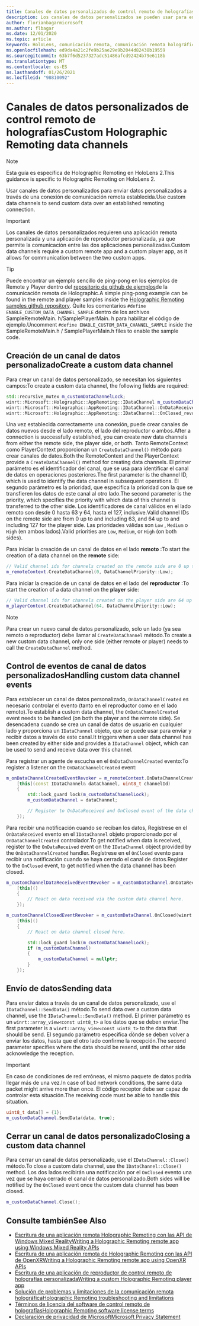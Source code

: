 ```yaml
---
title: Canales de datos personalizados de control remoto de holografías
description: Los canales de datos personalizados se pueden usar para enviar datos de usuario a través de la conexión de Holographic Remoting ya establecida.
author: florianbagarmicrosoft
ms.author: flbagar
ms.date: 12/01/2020
ms.topic: article
keywords: HoloLens, comunicación remota, comunicación remota holográfica, auriculares de realidad mixta, auriculares de realidad mixta de Windows, auriculares de realidad virtual, canales de datos
ms.openlocfilehash: ed9da4a21c2fe9b25ae29e9b2044d82438b19559
ms.sourcegitcommit: 63b7f6d5237327adc51486afcd92424b79e6118b
ms.translationtype: MT
ms.contentlocale: es-ES
ms.lasthandoff: 01/26/2021
ms.locfileid: "98810092"
---
```

# <a name="custom-holographic-remoting-data-channels"></a><span data-ttu-id="14928-104">Canales de datos personalizados de control remoto de holografías</span><span class="sxs-lookup"><span data-stu-id="14928-104">Custom Holographic Remoting data channels</span></span>

>[!NOTE]
><span data-ttu-id="14928-105">Esta guía es específica de Holographic Remoting en HoloLens 2.</span><span class="sxs-lookup"><span data-stu-id="14928-105">This guidance is specific to Holographic Remoting on HoloLens 2.</span></span>

<span data-ttu-id="14928-106">Usar canales de datos personalizados para enviar datos personalizados a través de una conexión de comunicación remota establecida.</span><span class="sxs-lookup"><span data-stu-id="14928-106">Use custom data channels to send custom data over an established remoting connection.</span></span>

>[!IMPORTANT]
><span data-ttu-id="14928-107">Los canales de datos personalizados requieren una aplicación remota personalizada y una aplicación de reproductor personalizada, ya que permite la comunicación entre las dos aplicaciones personalizadas.</span><span class="sxs-lookup"><span data-stu-id="14928-107">Custom data channels require a custom remote app and a custom player app, as it allows for communication between the two custom apps.</span></span>

>[!TIP]
><span data-ttu-id="14928-108">Puede encontrar un ejemplo sencillo de ping-pong en los ejemplos de Remote y Player dentro del [repositorio de github de ejemplos](https://github.com/microsoft/MixedReality-HolographicRemoting-Samples)de la comunicación remota de Holographic.</span><span class="sxs-lookup"><span data-stu-id="14928-108">A simple ping-pong example can be found in the remote and player samples inside the [Holographic Remoting samples github repository](https://github.com/microsoft/MixedReality-HolographicRemoting-Samples).</span></span> <span data-ttu-id="14928-109">Quite los comentarios ```#define ENABLE_CUSTOM_DATA_CHANNEL_SAMPLE``` dentro de los archivos SampleRemoteMain. h/SamplePlayerMain. h para habilitar el código de ejemplo.</span><span class="sxs-lookup"><span data-stu-id="14928-109">Uncomment ```#define ENABLE_CUSTOM_DATA_CHANNEL_SAMPLE``` inside the SampleRemoteMain.h / SamplePlayerMain.h files to enable the sample code.</span></span>


## <a name="create-a-custom-data-channel"></a><span data-ttu-id="14928-110">Creación de un canal de datos personalizado</span><span class="sxs-lookup"><span data-stu-id="14928-110">Create a custom data channel</span></span>


<span data-ttu-id="14928-111">Para crear un canal de datos personalizado, se necesitan los siguientes campos:</span><span class="sxs-lookup"><span data-stu-id="14928-111">To create a custom data channel, the following fields are required:</span></span>
```cpp
std::recursive_mutex m_customDataChannelLock;
winrt::Microsoft::Holographic::AppRemoting::IDataChannel m_customDataChannel = nullptr;
winrt::Microsoft::Holographic::AppRemoting::IDataChannel::OnDataReceived_revoker m_customChannelDataReceivedEventRevoker;
winrt::Microsoft::Holographic::AppRemoting::IDataChannel::OnClosed_revoker m_customChannelClosedEventRevoker;
```

<span data-ttu-id="14928-112">Una vez establecida correctamente una conexión, puede crear canales de datos nuevos desde el lado remoto, el lado del reproductor o ambos.</span><span class="sxs-lookup"><span data-stu-id="14928-112">After a connection is successfully established, you can create new data channels from either the remote side, the player side, or both.</span></span> <span data-ttu-id="14928-113">Tanto RemoteContext como PlayerContext proporcionan un ```CreateDataChannel()``` método para crear canales de datos.</span><span class="sxs-lookup"><span data-stu-id="14928-113">Both the RemoteContext and the PlayerContext provide a ```CreateDataChannel()``` method for creating data channels.</span></span> <span data-ttu-id="14928-114">El primer parámetro es el identificador del canal, que se usa para identificar el canal de datos en operaciones posteriores.</span><span class="sxs-lookup"><span data-stu-id="14928-114">The first parameter is the channel ID, which is used to identify the data channel in subsequent operations.</span></span> <span data-ttu-id="14928-115">El segundo parámetro es la prioridad, que especifica la prioridad con la que se transfieren los datos de este canal al otro lado.</span><span class="sxs-lookup"><span data-stu-id="14928-115">The second parameter is the priority, which specifies the priority with which data of this channel is transferred to the other side.</span></span> <span data-ttu-id="14928-116">Los identificadores de canal válidos en el lado remoto son desde 0 hasta 63 y 64, hasta el 127, inclusive.</span><span class="sxs-lookup"><span data-stu-id="14928-116">Valid channel IDs on the remote side are from 0 up to and including 63, and 64 up to and including 127 for the player side.</span></span> <span data-ttu-id="14928-117">Las prioridades válidas son ```Low``` , ```Medium``` o ```High``` (en ambos lados).</span><span class="sxs-lookup"><span data-stu-id="14928-117">Valid priorities are ```Low```, ```Medium```, or ```High``` (on both sides).</span></span>

<span data-ttu-id="14928-118">Para iniciar la creación de un canal de datos en el lado **remoto** :</span><span class="sxs-lookup"><span data-stu-id="14928-118">To start the creation of a data channel on the **remote** side:</span></span>
```cpp
// Valid channel ids for channels created on the remote side are 0 up to and including 63
m_remoteContext.CreateDataChannel(0, DataChannelPriority::Low);
```

<span data-ttu-id="14928-119">Para iniciar la creación de un canal de datos en el lado del **reproductor** :</span><span class="sxs-lookup"><span data-stu-id="14928-119">To start the creation of a data channel on the **player** side:</span></span>
```cpp
// Valid channel ids for channels created on the player side are 64 up to and including 127
m_playerContext.CreateDataChannel(64, DataChannelPriority::Low);
```

>[!NOTE]
><span data-ttu-id="14928-120">Para crear un nuevo canal de datos personalizado, solo un lado (ya sea remoto o reproductor) debe llamar al ```CreateDataChannel``` método.</span><span class="sxs-lookup"><span data-stu-id="14928-120">To create a new custom data channel, only one side (either remote or player) needs to call the ```CreateDataChannel``` method.</span></span>

## <a name="handling-custom-data-channel-events"></a><span data-ttu-id="14928-121">Control de eventos de canal de datos personalizados</span><span class="sxs-lookup"><span data-stu-id="14928-121">Handling custom data channel events</span></span>

<span data-ttu-id="14928-122">Para establecer un canal de datos personalizado, ```OnDataChannelCreated``` es necesario controlar el evento (tanto en el reproductor como en el lado remoto).</span><span class="sxs-lookup"><span data-stu-id="14928-122">To establish a custom data channel, the ```OnDataChannelCreated``` event needs to be handled (on both the player and the remote side).</span></span> <span data-ttu-id="14928-123">Se desencadena cuando se crea un canal de datos de usuario en cualquier lado y proporciona un ```IDataChannel``` objeto, que se puede usar para enviar y recibir datos a través de este canal.</span><span class="sxs-lookup"><span data-stu-id="14928-123">It triggers when a user data channel has been created by either side and provides a ```IDataChannel``` object, which can be used to send and receive data over this channel.</span></span>

<span data-ttu-id="14928-124">Para registrar un agente de escucha en el ```OnDataChannelCreated``` evento:</span><span class="sxs-lookup"><span data-stu-id="14928-124">To register a listener on the ```OnDataChannelCreated``` event:</span></span>
```cpp
m_onDataChannelCreatedEventRevoker = m_remoteContext.OnDataChannelCreated(winrt::auto_revoke,
    [this](const IDataChannel& dataChannel, uint8_t channelId)
    {
        std::lock_guard lock(m_customDataChannelLock);
        m_customDataChannel = dataChannel;

        // Register to OnDataReceived and OnClosed event of the data channel here, see below...
    });
```

<span data-ttu-id="14928-125">Para recibir una notificación cuando se reciban los datos, Regístrese en el ```OnDataReceived``` evento en el ```IDataChannel``` objeto proporcionado por el ```OnDataChannelCreated``` controlador.</span><span class="sxs-lookup"><span data-stu-id="14928-125">To get notified when data is received, register to the ```OnDataReceived``` event on the ```IDataChannel``` object provided by the ```OnDataChannelCreated``` handler.</span></span> <span data-ttu-id="14928-126">Regístrese en el ```OnClosed``` evento para recibir una notificación cuando se haya cerrado el canal de datos.</span><span class="sxs-lookup"><span data-stu-id="14928-126">Register to the ```OnClosed``` event, to get notified when the data channel has been closed.</span></span>

```cpp
m_customChannelDataReceivedEventRevoker = m_customDataChannel.OnDataReceived(winrt::auto_revoke, 
    [this]()
    {
        // React on data received via the custom data channel here.
    });

m_customChannelClosedEventRevoker = m_customDataChannel.OnClosed(winrt::auto_revoke,
    [this]()
    {
        // React on data channel closed here.

        std::lock_guard lock(m_customDataChannelLock);
        if (m_customDataChannel)
        {
            m_customDataChannel = nullptr;
        }
    });
```

## <a name="sending-data"></a><span data-ttu-id="14928-127">Envío de datos</span><span class="sxs-lookup"><span data-stu-id="14928-127">Sending data</span></span>

<span data-ttu-id="14928-128">Para enviar datos a través de un canal de datos personalizado, use el ```IDataChannel::SendData()``` método.</span><span class="sxs-lookup"><span data-stu-id="14928-128">To send data over a custom data channel, use the ```IDataChannel::SendData()``` method.</span></span> <span data-ttu-id="14928-129">El primer parámetro es un ```winrt::array_view<const uint8_t>``` a los datos que se deben enviar.</span><span class="sxs-lookup"><span data-stu-id="14928-129">The first parameter is a ```winrt::array_view<const uint8_t>``` to the data that should be send.</span></span> <span data-ttu-id="14928-130">El segundo parámetro especifica dónde se deben volver a enviar los datos, hasta que el otro lado confirme la recepción.</span><span class="sxs-lookup"><span data-stu-id="14928-130">The second parameter specifies where the data should be resend, until the other side acknowledge the reception.</span></span> 

>[!IMPORTANT]
><span data-ttu-id="14928-131">En caso de condiciones de red erróneas, el mismo paquete de datos podría llegar más de una vez.</span><span class="sxs-lookup"><span data-stu-id="14928-131">In case of bad network conditions, the same data packet might arrive more than once.</span></span> <span data-ttu-id="14928-132">El código receptor debe ser capaz de controlar esta situación.</span><span class="sxs-lookup"><span data-stu-id="14928-132">The receiving code must be able to handle this situation.</span></span>

```cpp
uint8_t data[] = {1};
m_customDataChannel.SendData(data, true);
```

## <a name="closing-a-custom-data-channel"></a><span data-ttu-id="14928-133">Cerrar un canal de datos personalizado</span><span class="sxs-lookup"><span data-stu-id="14928-133">Closing a custom data channel</span></span>

<span data-ttu-id="14928-134">Para cerrar un canal de datos personalizado, use el ```IDataChannel::Close()``` método.</span><span class="sxs-lookup"><span data-stu-id="14928-134">To close a custom data channel, use the ```IDataChannel::Close()``` method.</span></span> <span data-ttu-id="14928-135">Los dos lados recibirán una notificación por el ```OnClosed``` evento una vez que se haya cerrado el canal de datos personalizado.</span><span class="sxs-lookup"><span data-stu-id="14928-135">Both sides will be notified by the ```OnClosed``` event once the custom data channel has been closed.</span></span>

```cpp
m_customDataChannel.Close();
```

## <a name="see-also"></a><span data-ttu-id="14928-136">Consulte también</span><span class="sxs-lookup"><span data-stu-id="14928-136">See Also</span></span>
* [<span data-ttu-id="14928-137">Escritura de una aplicación remota Holographic Remoting con las API de Windows Mixed Reality</span><span class="sxs-lookup"><span data-stu-id="14928-137">Writing a Holographic Remoting remote app using Windows Mixed Reality APIs</span></span>](holographic-remoting-create-remote-wmr.md)
* [<span data-ttu-id="14928-138">Escritura de una aplicación remota de Holographic Remoting con las API de OpenXR</span><span class="sxs-lookup"><span data-stu-id="14928-138">Writing a Holographic Remoting remote app using OpenXR APIs</span></span>](holographic-remoting-create-remote-openxr.md)
* [<span data-ttu-id="14928-139">Escritura de una aplicación de reproductor de control remoto de holografías personalizada</span><span class="sxs-lookup"><span data-stu-id="14928-139">Writing a custom Holographic Remoting player app</span></span>](holographic-remoting-create-player.md)
* [<span data-ttu-id="14928-140">Solución de problemas y limitaciones de la comunicación remota holográfica</span><span class="sxs-lookup"><span data-stu-id="14928-140">Holographic Remoting troubleshooting and limitations</span></span>](holographic-remoting-troubleshooting.md)
* [<span data-ttu-id="14928-141">Términos de licencia del software de control remoto de holografías</span><span class="sxs-lookup"><span data-stu-id="14928-141">Holographic Remoting software license terms</span></span>](/legal/mixed-reality/microsoft-holographic-remoting-software-license-terms)
* [<span data-ttu-id="14928-142">Declaración de privacidad de Microsoft</span><span class="sxs-lookup"><span data-stu-id="14928-142">Microsoft Privacy Statement</span></span>](https://go.microsoft.com/fwlink/?LinkId=521839)